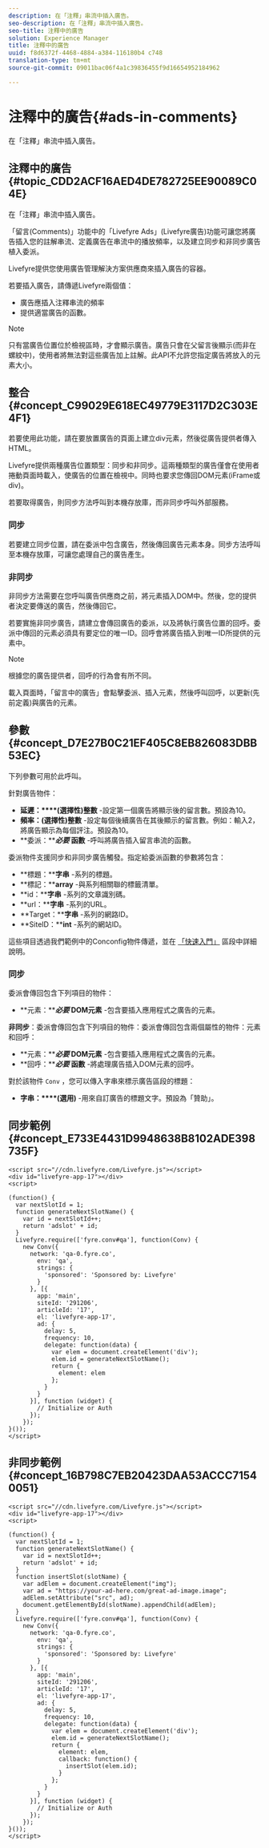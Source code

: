 ```yaml
---
description: 在「注釋」串流中插入廣告。
seo-description: 在「注釋」串流中插入廣告。
seo-title: 注釋中的廣告
solution: Experience Manager
title: 注釋中的廣告
uuid: f8d6372f-4468-4884-a384-116180b4 c748
translation-type: tm+mt
source-git-commit: 09011bac06f4a1c39836455f9d16654952184962

---
```



# 注釋中的廣告{#ads-in-comments}

在「注釋」串流中插入廣告。

## 注釋中的廣告 {#topic_CDD2ACF16AED4DE782725EE90089C04E}

在「注釋」串流中插入廣告。

「留言(Comments)」功能中的「Livefyre Ads」(Livefyre廣告)功能可讓您將廣告插入您的註解串流、定義廣告在串流中的播放頻率，以及建立同步和非同步廣告植入委派。

Livefyre提供您使用廣告管理解決方案供應商來插入廣告的容器。

若要插入廣告，請傳遞Livefyre兩個值：

* 廣告應插入注釋串流的頻率
* 提供適當廣告的函數。

>[!NOTE]
>
>只有當廣告位置位於檢視區時，才會顯示廣告。廣告只會在父留言後顯示(而非在螺紋中)，使用者將無法對這些廣告加上註解。此API不允許您指定廣告將放入的元素大小。

## 整合 {#concept_C99029E618EC49779E3117D2C303E4F1}

若要使用此功能，請在要放置廣告的頁面上建立div元素，然後從廣告提供者傳入HTML。

Livefyre提供兩種廣告位置類型：同步和非同步。這兩種類型的廣告僅會在使用者捲動頁面時載入，使廣告的位置在檢視中。同時也要求您傳回DOM元素(iFrame或div)。

若要取得廣告，則同步方法呼叫到本機存放庫，而非同步呼叫外部服務。

### 同步

若要建立同步位置，請在委派中包含廣告，然後傳回廣告元素本身。同步方法呼叫至本機存放庫，可讓您處理自己的廣告產生。

### 非同步

非同步方法需要在您呼叫廣告供應商之前，將元素插入DOM中。然後，您的提供者決定要傳送的廣告，然後傳回它。

若要實施非同步廣告，請建立會傳回廣告的委派，以及將執行廣告位置的回呼。委派中傳回的元素必須具有要定位的唯一ID。回呼會將廣告插入到唯一ID所提供的元素中。

>[!NOTE]
>
>根據您的廣告提供者，回呼的行為會有所不同。

載入頁面時，「留言中的廣告」會點擊委派、插入元素，然後呼叫回呼，以更新(先前定義)與廣告的元素。

## 參數 {#concept_D7E27B0C21EF405C8EB826083DBB53EC}

下列參數可用於此呼叫。

針對廣告物件：

* **延遲：****(選擇性)整數** -設定第一個廣告將顯示後的留言數。預設為10。
* **頻率：(選擇性)整數** -設定每個後續廣告在其後顯示的留言數。例如：輸入2，將廣告顯示為每個評注。預設為10。
* **委派：*****必要* 函數** -呼叫將廣告插入留言串流的函數。

委派物件支援同步和非同步廣告觸發。指定給委派函數的參數將包含：

* **標題：****字串** -系列的標題。
* **標記：****array** -與系列相關聯的標籤清單。
* **id：****字串** -系列的文章識別碼。
* **url：****字串** -系列的URL。
* **Target：****字串** -系列的網路ID。
* **SiteID：****int** -系列的網站ID。

這些項目透過我們範例中的Conconfig物件傳遞，並在 [「快速入門」](/help/implementation/c-app-integrations/c-comments-integration/c-comments-integration.md#section_656AAC97903F485084650269A6C7EBCE) 區段中詳細說明。

### 同步

委派會傳回包含下列項目的物件：

* **元素：*****必要* DOM元素** -包含要插入應用程式之廣告的元素。

**非同步**：委派會傳回包含下列項目的物件：委派會傳回包含兩個屬性的物件：元素和回呼：

* **元素：*****必要* DOM元素** -包含要插入應用程式之廣告的元素。
* **回呼：*****必要* 函數** -將處理廣告插入DOM元素的回呼。

對於該物件 `Conv` ，您可以傳入字串來標示廣告區段的標題：

* **字串：****(選用)** -用來自訂廣告的標題文字。預設為「贊助」。

## 同步範例 {#concept_E733E4431D9948638B8102ADE398735F}

```
<script src="//cdn.livefyre.com/Livefyre.js"></script> 
<div id="livefyre-app-17"></div> 
<script> 
  
(function() { 
  var nextSlotId = 1; 
  function generateNextSlotName() { 
    var id = nextSlotId++; 
    return 'adslot' + id; 
  } 
  Livefyre.require(['fyre.conv#qa'], function(Conv) { 
    new Conv({ 
      network: 'qa-0.fyre.co', 
        env: 'qa', 
        strings: { 
          'sponsored': 'Sponsored by: Livefyre' 
        } 
      }, [{ 
        app: 'main', 
        siteId: '291206', 
        articleId: '17', 
        el: 'livefyre-app-17', 
        ad: { 
          delay: 5, 
          frequency: 10, 
          delegate: function(data) { 
            var elem = document.createElement('div'); 
            elem.id = generateNextSlotName(); 
            return { 
              element: elem 
            }; 
          } 
        } 
      }], function (widget) { 
        // Initialize or Auth 
      }); 
    }); 
}()); 
</script>
```

## 非同步範例 {#concept_16B798C7EB20423DAA53ACCC71540051}

```
<script src="//cdn.livefyre.com/Livefyre.js"></script> 
<div id="livefyre-app-17"></div> 
<script> 
  
(function() { 
  var nextSlotId = 1; 
  function generateNextSlotName() { 
    var id = nextSlotId++; 
    return 'adslot' + id; 
  } 
  function insertSlot(slotName) { 
    var adElem = document.createElement("img"); 
    var ad = "https://your-ad-here.com/great-ad-image.image"; 
    adElem.setAttribute("src", ad); 
    document.getElementById(slotName).appendChild(adElem); 
  } 
  Livefyre.require(['fyre.conv#qa'], function(Conv) { 
    new Conv({ 
      network: 'qa-0.fyre.co', 
        env: 'qa', 
        strings: { 
          'sponsored': 'Sponsored by: Livefyre' 
        } 
      }, [{ 
        app: 'main', 
        siteId: '291206', 
        articleId: '17', 
        el: 'livefyre-app-17', 
        ad: { 
          delay: 5, 
          frequency: 10, 
          delegate: function(data) { 
            var elem = document.createElement('div'); 
            elem.id = generateNextSlotName(); 
            return { 
              element: elem, 
              callback: function() { 
                insertSlot(elem.id); 
              } 
            }; 
          } 
        } 
      }], function (widget) { 
        // Initialize or Auth 
      }); 
    }); 
}()); 
</script>
```
